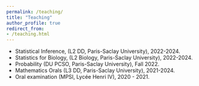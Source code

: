```yaml
---
permalink: /teaching/
title: "Teaching"
author_profile: true
redirect_from: 
- /teaching.html
---
```

- Statistical Inference, (L2 DD, Paris-Saclay University), 2022-2024.
- Statistics for Biology, (L2 Biology, Paris-Saclay University), 2022-2024.
- Probability (DU PCSO, Paris-Saclay University), Fall 2022.
- Mathematics Orals (L3 DD, Paris-Saclay University), 2021-2024.
- Oral examination (MPSI, Lycée Henri IV), 2020 - 2021.